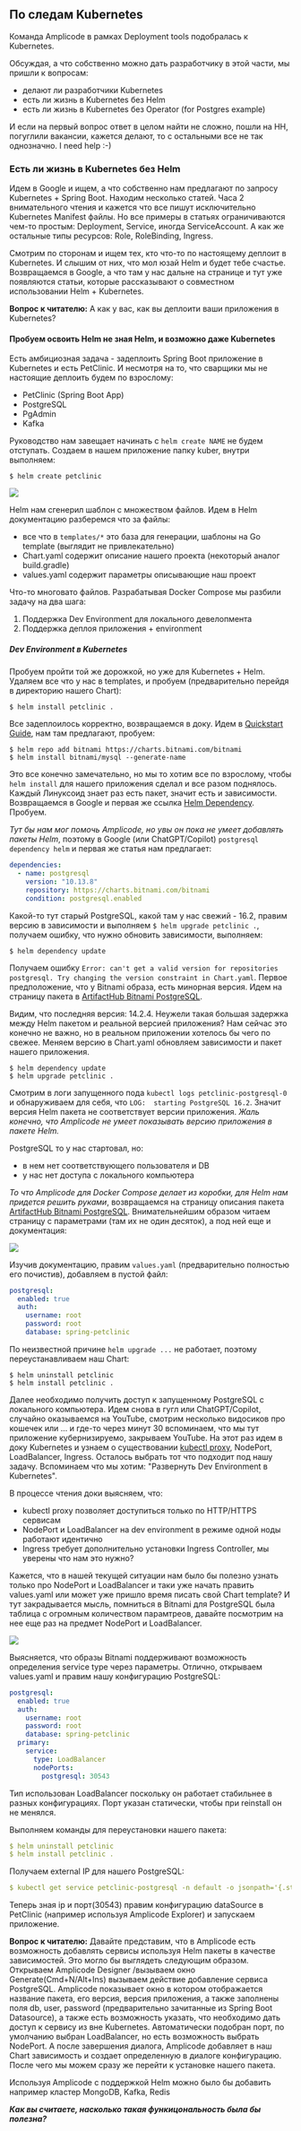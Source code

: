 ## По следам Kubernetes

Команда Amplicode в рамках Deployment tools подобралась к Kubernetes.

Обсуждая, а что собственно можно дать разработчику в этой части, мы пришли к вопросам:

- делают ли разработчики Kubernetes
- есть ли жизнь в Kubernetes без Helm
- есть ли жизнь в Kubernetes без Operator (for Postgres example)

И если на первый вопрос ответ в целом найти не сложно, пошли на HH, погуглили вакансии,
кажется делают, то с остальными все не так однозначно. I need help :-)

### Есть ли жизнь в Kubernetes без Helm

Идем в Google и ищем, а что собственно нам предлагают по запросу Kubernetes + Spring Boot. Находим
несколько статей. Часа 2 внимательного чтения и кажется что все пишут исключительно Kubernetes
Manifest файлы. Но все примеры в статьях ограничиваются чем-то простым: Deployment, Service,
иногда ServiceAccount. А как же остальные типы ресурсов: Role, RoleBinding, Ingress.

Смотрим по сторонам и ищем тех, кто что-то по настоящему деплоит в Kubernetes. И слышим от них,
что мол юзай Helm и будет тебе счастье. Возвращаемся в Google, а что там у нас дальне на странице
и тут уже появляются статьи, которые рассказывают о совместном использовании Helm + Kubernetes.

**Вопрос к читателю:** А как у вас, как вы деплоити ваши приложения в Kubernetes?

#### Пробуем освоить Helm не зная Helm, и возможно даже Kubernetes

Есть амбициозная задача - задеплоить Spring Boot приложение в Kubernetes и есть PetClinic. И
несмотря на то, что сварщики мы не настоящие деплоить будем по взрослому:
- PetClinic (Spring Boot App) 
- PostgreSQL
- PgAdmin
- Kafka

Руководство нам завещает начинать с `helm create NAME` не будем отступать. Создаем в нашем
приложение папку kuber, внутри выполняем:

`$ helm create petclinic`

![](/Users/ikuchmin/Sources/spring-projects/spring-petclinic/article/helm_init_tree.png)

Helm нам сгенерил шаблон с множеством файлов. Идем в Helm документацию разберемся что за файлы:

- все что в `templates/*` это база для генерации, шаблоны на Go template (выглядит не привлекательно)
- Chart.yaml содержит описание нашего проекта (некоторый аналог build.gradle)
- values.yaml содержит параметры описывающие наш проект

Что-то многовато файлов. Разрабатывая Docker Compose мы разбили задачу на два шага:
1. Поддержка Dev Environment для локального девелопмента
2. Поддержка деплоя приложения + environment

##### Dev Environment в Kubernetes

Пробуем пройти той же дорожкой, но уже для Kubernetes + Helm. Удаляем все что у нас в templates,
и пробуем (предварительно перейдя в директорию нашего Chart):

`$ helm install petclinic .`

Все задеплоилось корректно, возвращаемся в доку. Идем в [Quickstart Guide](https://helm.sh/docs/intro/quickstart/),
нам там предлагают, пробуем:

```
$ helm repo add bitnami https://charts.bitnami.com/bitnami
$ helm install bitnami/mysql --generate-name
```

Это все конечно замечательно, но мы то хотим все по взрослому, чтобы `helm install` для нашего
приложения сделал и все разом поднялось. Каждый Линуксоид знает раз есть пакет, значит есть и зависимости.
Возвращаемся в Google и первая же ссылка [Helm Dependency](https://helm.sh/docs/helm/helm_dependency/). Пробуем.

_Тут бы нам мог помочь Amplicode, но увы он пока не умеет добавлять пакеты Helm_,
поэтому в Google (или ChatGPT/Copilot) `postgresql dependency helm` и первая же статья
нам предлагает:

```yaml
dependencies:
  - name: postgresql
    version: "10.13.8"
    repository: https://charts.bitnami.com/bitnami
    condition: postgresql.enabled
```

Какой-то тут старый PostgreSQL, какой там у нас свежий - 16.2, правим версию в зависимости
и выполняем `$ helm upgrade petclinic .`, получаем ошибку, что нужно обновить зависимости,
выполняем:

```
$ helm dependency update
```

Получаем ошибку `Error: can't get a valid version for repositories postgresql. Try changing the version constraint in Chart.yaml`.
Первое предположение, что у Bitnami образа, есть минорная версия. Идем на страницу пакета в [ArtifactHub Bitnami PostgreSQL](https://artifacthub.io/packages/helm/bitnami/postgresql).

Видим, что последняя версия: 14.2.4. Неужели такая большая задержка между Helm пакетом и реальной версией приложения?
Нам сейчас это конечно не важно, но в реальном приложении хотелось бы чего по свежее. Меняем версию в Chart.yaml
обновляем зависимости и пакет нашего приложения.

```
$ helm dependency update
$ helm upgrade petclinic .
```

Смотрим в логи запущенного пода `kubectl logs petclinic-postgresql-0` и обнаруживаем для себя,
что `LOG:  starting PostgreSQL 16.2`. Значит версия Helm пакета не соответствует версии приложения.
_Жаль конечно, что Amplicode не умеет показывать версию приложения в пакете Helm._

PostgreSQL то у нас стартовал, но:
- в нем нет соответствующего пользователя и DB
- у нас нет доступа с локального компьютера

_То что Amplicode для Docker Compose делает из коробки, для Helm нам придется решить руками_,
возвращаемся на страницу описания пакета [ArtifactHub Bitnami PostgreSQL](https://artifacthub.io/packages/helm/bitnami/postgresql). Внимательнейшим образом
читаем страницу с параметрами (там их не один десяток), а под ней еще и документация:

![](/Users/ikuchmin/Sources/spring-projects/spring-petclinic/article/helm_postgresql_param.png)

Изучив документацию, правим `values.yaml` (предварительно полностью
его почистив), добавляем в пустой файл:

```yaml
postgresql:
  enabled: true
  auth:
    username: root
    password: root
    database: spring-petclinic
```

По неизвестной причине `helm upgrade ...` не работает, поэтому переустанавливаем наш Chart:

```
$ helm uninstall petclinic
$ helm install petclinic .
```

Далее необходимо получить доступ к запущенному PostgreSQL с локального компьютера. Идем снова в гугл
или ChatGPT/Copilot, случайно оказываемся на YouTube, смотрим несколько видосиков про кошечек или ...
и где-то через минут 30 вспоминаем, что мы тут приложение кубернизируемо, закрываем YouTube. На этот раз
идем в доку Kubernetes и узнаем о существовании [kubectl proxy](https://kubernetes.io/docs/concepts/cluster-administration/proxies/),
NodePort, LoadBalancer, Ingress. Осталось выбрать тот что подходит под нашу задачу. Вспоминаем
что мы хотим: "Развернуть Dev Environment в Kubernetes".

В процессе чтения доки выясняем, что:
- kubectl proxy позволяет доступиться только по HTTP/HTTPS сервисам
- NodePort и LoadBalancer на dev environment в режиме одной ноды работают идентично
- Ingress требует дополнительно установки Ingress Controller, мы уверены что нам это нужно?

Кажется, что в нашей текущей ситуации нам было бы полезно узнать только про NodePort и LoadBalancer
и таки уже начать править values.yaml или может уже пришло время писать свой Chart template? И тут
закрадывается мысль, помниться в Bitnami для PostgreSQL была таблица с огромным количеством парамтреов,
давайте посмотрим на нее еще раз на предмет NodePort и LoadBalancer.

![](/Users/ikuchmin/Sources/spring-projects/spring-petclinic/article/helm_postgresql_type.png)

Выясняется, что образы Bitnami поддерживают возможность определения service type через параметры.
Отлично, открываем values.yaml и правим нашу конфигурацию PostgreSQL:

```yaml
postgresql:
  enabled: true
  auth:
    username: root
    password: root
    database: spring-petclinic
  primary:
    service:
      type: LoadBalancer
      nodePorts:
        postgresql: 30543
```

Тип использован LoadBalancer поскольку он работает стабильнее в разных конфигурациях.
Порт указан статически, чтобы при reinstall он не менялся.

Выполняем команды для переустановки нашего пакета:

```yaml
$ helm uninstall petclinic
$ helm install petclinic .
```

Получаем external IP для нашего PostgreSQL:

```yaml
$ kubectl get service petclinic-postgresql -n default -o jsonpath='{.status.loadBalancer.ingress[0].ip}'
```

Теперь зная ip и порт(30543) правим конфигурацию dataSource в PetClinic (например используя Amplicode Explorer)
и запускаем приложение.

**Вопрос к читателю:** Давайте представим, что в Amplicode есть возможность добавлять сервисы используя Helm пакеты
в качестве зависимостей. Это могло бы выглядеть следующим образом. Открываем Amplicode Designer
/вызываем окно Generate(Cmd+N/Alt+Ins) вызываем действие добавление сервиса PostgreSQL. Amplicode
показывает окно в котором отображается название пакета, его версия, версия приложения, а также
заполнены поля db, user, password (предварительно зачитанные из Spring Boot Datasource), а также
есть возможность указать, что необходимо дать доступ к сервису из вне Kubernetes. Автоматически
подобран порт, по умолчанию выбран LoadBalancer, но есть возможность выбрать NodePort.
А после завершения диалога, Amplicode добавляет в наш Chart зависимость и создает определенную
в диалоге конфигурацию. После чего мы можем сразу же перейти к установке нашего пакета.

Используя Amplicode с поддержкой Helm можно было бы добавить например кластер MongoDB, Kafka, Redis    

_**Как вы считаете, насколько такая функицональность была бы полезна?**_
